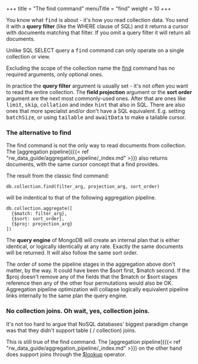 +++
title = "The find command"
menuTitle = "find"
weight = 10
+++

You know what <tt>find</tt> is about - it's how you read collection data. You send it with a **query filter** (like the WHERE clause of SQL) and it returns a cursor with documents matching that filter. If you omit a query filter it will return all documents.

Unlike SQL SELECT query a <tt>find</tt> command can only operate on a single collection or view. 

Excluding the scope of the collection name the [find](https://docs.mongodb.com/manual/reference/command/find/) command has no required arguments, only optional ones.

In practice the **query filter** argument is usually set - it's not often you want to read the entire collection. The **field projection** argument or the **sort order** argument are the next most commonly-used ones. After that are ones like <tt>limit</tt>, <tt>skip</tt>, <tt>collation</tt> and index <tt>hint</tt> that also in SQL. There are also ones that more specialist and/or don't have a SQL equivalent. E.g. setting <tt>batchSize</tt>, or using <tt>tailable</tt> and <tt>awaitData</tt> to make a tailable cursor.

### The alternative to find

The find command is not the only way to read documents from collection. The [aggregation pipeline]({{< ref "rw_data_guide/aggregation_pipeline/_index.md" >}}) also returns documents, with the same cursor concept that a find provides.

The result from the classic find command:
```text
db.collection.find(filter_arg, projection_arg, sort_order)
```
will be indentical to that of the following aggregation pipeline.
```text
db.collection.aggregate([
  {$match: filter_arg},
  {$sort: sort_order},
  {$proj: projection_arg}
])
```

The **query engine** of MongoDB will create an internal plan that is either identical, or logically identically at any rate. Exactly the same documents will be returned. It will also follow the same sort order.

The order of some the pipeline stages in the aggregation above don't matter, by the way. It could have been the $sort first, $match second. If the $proj doesn't remove any of the fields that the $match or $sort stages reference then any of the other four permutations would also be OK. Aggregation pipeline optimization will collapse logically equivalent pipeline links internally to the same plan the query engine.

### No collection joins. Oh wait, yes, collection joins.

It's not too hard to argue that NoSQL databases' biggest paradigm change was that they didn't support table ( / collection) joins.

This is still true of the find command. The [aggregation pipeline]({{< ref "rw_data_guide/aggregation_pipeline/_index.md" >}}) on the other hand does support joins through the [$lookup](https://docs.mongodb.com/manual/reference/operator/aggregation/lookup/) operator.

